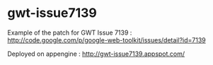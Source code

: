 gwt-issue7139
=============

Example of the patch for GWT Issue 7139 : http://code.google.com/p/google-web-toolkit/issues/detail?id=7139

Deployed on appengine : http://gwt-issue7139.appspot.com/